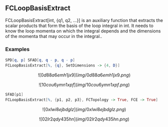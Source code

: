 ##  FCLoopBasisExtract 

FCLoopBasisExtract[int, {q1, q2, ...}]  is an auxiliary function that extracts the scalar products that form the basis of the loop integral in int. It needs to know the loop momenta on which the integral depends and the dimensions of the momenta that may occur in the integral..

###  Examples 

```mathematica
SPD[q, p] SFAD[q, q - p, q - p]
FCLoopBasisExtract[%, {q}, SetDimensions -> {4, D}]
```

$$![0d88a6emh1jx9](img/0d88a6emh1jx9.png)$$

$$![10cou6ymn1xpf](img/10cou6ymn1xpf.png)$$

```mathematica
SFAD[p1]
FCLoopBasisExtract[%, {p1, p2, p3}, FCTopology -> True, FCE -> True]

```

$$![0xlwi8ejbdglz](img/0xlwi8ejbdglz.png)$$

$$![02lr2qdy435hn](img/02lr2qdy435hn.png)$$